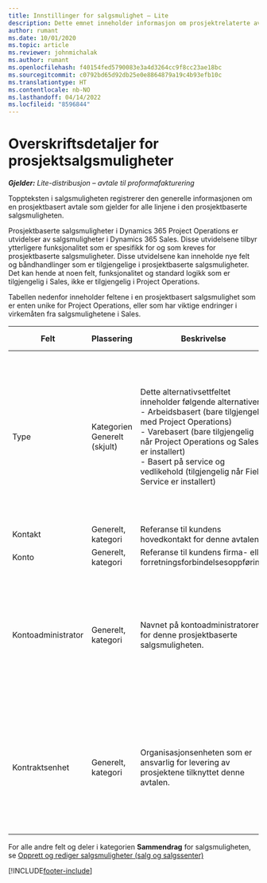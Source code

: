 ```yaml
---
title: Innstillinger for salgsmulighet – Lite
description: Dette emnet inneholder informasjon om prosjektrelaterte avtaler og prosjektbaserte salgsmulighetslinjer.
author: rumant
ms.date: 10/01/2020
ms.topic: article
ms.reviewer: johnmichalak
ms.author: rumant
ms.openlocfilehash: f40154fed5790083e3a4d3264cc9f8cc23ae18bc
ms.sourcegitcommit: c0792bd65d92db25e0e8864879a19c4b93efb10c
ms.translationtype: HT
ms.contentlocale: nb-NO
ms.lasthandoff: 04/14/2022
ms.locfileid: "8596844"
---
```

# <a name="header-details-for-project-opportunities"></a>Overskriftsdetaljer for prosjektsalgsmuligheter

_**Gjelder:** Lite-distribusjon – avtale til proformafakturering_

Toppteksten i salgsmuligheten registrerer den generelle informasjonen om en prosjektbasert avtale som gjelder for alle linjene i den prosjektbaserte salgsmuligheten.

Prosjektbaserte salgsmuligheter i Dynamics 365 Project Operations er utvidelser av salgsmuligheter i Dynamics 365 Sales. Disse utvidelsene tilbyr ytterligere funksjonalitet som er spesifikk for og som kreves for prosjektbaserte salgsmuligheter. Disse utvidelsene kan inneholde nye felt og båndhandlinger som er tilgjengelige i prosjektbaserte salgsmuligheter. Det kan hende at noen felt, funksjonalitet og standard logikk som er tilgjengelig i Sales, ikke er tilgjengelig i Project Operations.

Tabellen nedenfor inneholder feltene i en prosjektbasert salgsmulighet som er enten unike for Project Operations, eller som har viktige endringer i virkemåten fra salgsmulighetene i Sales.

| **Felt** | **Plassering** | **Beskrivelse** | **Nedstrøms påvirkning** |
| --- | --- | --- | --- |
| Type | Kategorien Generelt (skjult) | Dette alternativsettfeltet inneholder følgende alternativer:</br>- Arbeidsbasert (bare tilgjengelig med Project Operations)</br>- Varebasert (bare tilgjengelig når Project Operations og Sales er installert)</br>- Basert på service og vedlikehold (tilgjengelig når Field Service er installert) | Når du bruker Project Operations, settes denne feltverdien automatisk til **Arbeidsbasert**, som klassifiserer salgsmuligheten som prosjektbasert. En salgsmulighet må være prosjektbasert for å aktivere alle prosjektspesifikke utvidelser og funksjonalitet i den salgsprosessen nedstrøms for denne avtalen. |
| Kontakt | Generelt, kategori | Referanse til kundens hovedkontakt for denne avtalen. | |
| Konto | Generelt, kategori | Referanse til kundens firma- eller forretningsforbindelsesoppføring. | |
| Kontoadministrator | Generelt, kategori | Navnet på kontoadministratoren for denne prosjektbaserte salgsmuligheten. | Kontoadministratoren er ansvarlig for å administrere relasjonen med kunden gjennom fullføringen av dette prosjektet. Basert på oppføringen av den bestillbare ressursen som er knyttet til kontoadministratoren, blir kontraktenheten standard. |
| Kontraktsenhet | Generelt, kategori | Organisasjonsenheten som er ansvarlig for levering av prosjektene tilknyttet denne avtalen. | Kontraktenheten er avdelingen i firmaet som skal fullføre prosjektene etter at avtalen er lukket. Hver kontraktenhet har en valuta, og denne valutaen brukes til å rapportere beregnet og faktisk kostnad som påløpte under prosjektet. |

For alle andre felt og deler i kategorien **Sammendrag** for salgsmuligheten, se [Opprett og rediger salgsmuligheter (salg og salgssenter)](/dynamics365/sales-enterprise/create-edit-opportunity-sales)


[!INCLUDE[footer-include](../../includes/footer-banner.md)]
